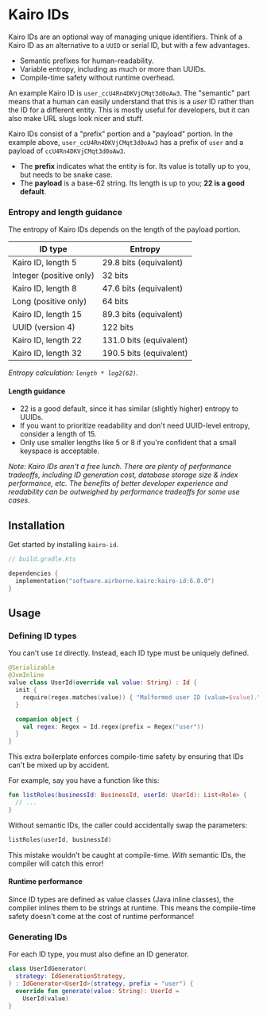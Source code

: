 # Kairo IDs

Kairo IDs are an optional way of managing unique identifiers.
Think of a Kairo ID as an alternative to a `UUID` or serial ID, but with a few advantages.

- Semantic prefixes for human-readability.
- Variable entropy, including as much or more than UUIDs.
- Compile-time safety without runtime overhead.

An example Kairo ID is `user_ccU4Rn4DKVjCMqt3d0oAw3`.
The "semantic" part means that a human can easily understand that this is a _user_ ID
rather than the ID for a different entity.
This is mostly useful for developers, but it can also make URL slugs look nicer and stuff.

Kairo IDs consist of a "prefix" portion and a "payload" portion.
In the example above, `user_ccU4Rn4DKVjCMqt3d0oAw3` has a prefix of `user`
and a payload of `ccU4Rn4DKVjCMqt3d0oAw3`.

- The **prefix** indicates what the entity is for.
  Its value is totally up to you, but needs to be snake case.
- The **payload** is a base-62 string.
  Its length is up to you; **22 is a good default**.

### Entropy and length guidance

The entropy of Kairo IDs depends on the length of the payload portion.

| ID type                 | Entropy                 |
|-------------------------|-------------------------|
| Kairo ID, length 5      | 29.8 bits (equivalent)  |
| Integer (positive only) | 32 bits                 |
| Kairo ID, length 8      | 47.6 bits (equivalent)  |
| Long (positive only)    | 64 bits                 |
| Kairo ID, length 15     | 89.3 bits (equivalent)  |
| UUID (version 4)        | 122 bits                |
| Kairo ID, length 22     | 131.0 bits (equivalent) |
| Kairo ID, length 32     | 190.5 bits (equivalent) |

_Entropy calculation: `length * log2(62)`._

#### Length guidance

- 22 is a good default, since it has similar (slightly higher) entropy to UUIDs.
- If you want to prioritize readability and don't need UUID-level entropy,
  consider a length of 15.
- Only use smaller lengths like 5 or 8 if you're confident that a small keyspace is acceptable.

_Note: Kairo IDs aren't a free lunch.
There are plenty of performance tradeoffs,
including ID generation cost, database storage size & index performance, etc.
The benefits of better developer experience and readability
can be outweighed by performance tradeoffs for some use cases._

## Installation

Get started by installing `kairo-id`.

```kotlin
// build.gradle.kts

dependencies {
  implementation("software.airborne.kairo:kairo-id:6.0.0")
}
```

## Usage

### Defining ID types

You can't use `Id` directly.
Instead, each ID type must be uniquely defined.

```kotlin
@Serializable
@JvmInline
value class UserId(override val value: String) : Id {
  init {
    require(regex.matches(value)) { "Malformed user ID (value=$value)." }
  }

  companion object {
    val regex: Regex = Id.regex(prefix = Regex("user"))
  }
}
```

This extra boilerplate enforces compile-time safety
by ensuring that IDs can't be mixed up by accident.

For example, say you have a function like this:

```kotlin
fun listRoles(businessId: BusinessId, userId: UserId): List<Role> {
  // ...
}
```

Without semantic IDs, the caller could accidentally swap the parameters:

```kotlin
listRoles(userId, businessId)
```

This mistake wouldn't be caught at compile-time.
_With_ semantic IDs, the compiler will catch this error!

#### Runtime performance

Since ID types are defined as value classes (Java inline classes),
the compiler inlines them to be strings at runtime.
This means the compile-time safety doesn't come at the cost of runtime performance!

### Generating IDs

For each ID type, you must also define an ID generator.

```kotlin
class UserIdGenerator(
  strategy: IdGenerationStrategy,
) : IdGenerator<UserId>(strategy, prefix = "user") {
  override fun generate(value: String): UserId =
    UserId(value)
}
```
